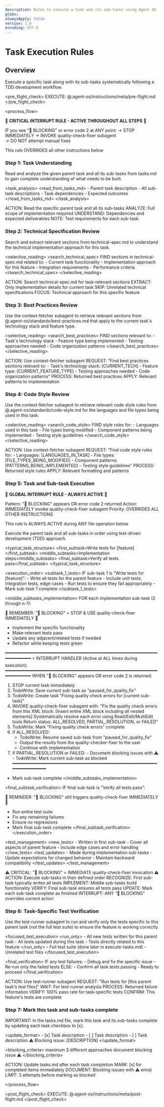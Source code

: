 ```yaml
---
description: Rules to execute a task and its sub-tasks using Agent OS
globs:
alwaysApply: false
version: 1.0
encoding: UTF-8
---
```


# Task Execution Rules

## Overview

Execute a specific task along with its sub-tasks systematically following a TDD
development workflow.

<pre_flight_check> EXECUTE: @.agent-os/instructions/meta/pre-flight.md
</pre_flight_check>

<process_flow>

🚨 **CRITICAL INTERRUPT RULE - ACTIVE THROUGHOUT ALL STEPS** 🚨

IF you see "🚫 BLOCKING" or error code 2 at ANY point: → STOP IMMEDIATELY →
INVOKE quality-check-fixer subagent  
→ DO NOT attempt manual fixes

This rule OVERRIDES all other instructions below

<step number="1" name="task_understanding">

### Step 1: Task Understanding

Read and analyze the given parent task and all its sub-tasks from tasks.md to
gain complete understanding of what needs to be built.

<task_analysis> <read_from_tasks_md> - Parent task description - All sub-task
descriptions - Task dependencies - Expected outcomes </read_from_tasks_md>
</task_analysis>

<instructions>
  ACTION: Read the specific parent task and all its sub-tasks
  ANALYZE: Full scope of implementation required
  UNDERSTAND: Dependencies and expected deliverables
  NOTE: Test requirements for each sub-task
</instructions>

</step>

<step number="2" name="technical_spec_review">

### Step 2: Technical Specification Review

Search and extract relevant sections from technical-spec.md to understand the
technical implementation approach for this task.

<selective_reading> <search_technical_spec> FIND sections in technical-spec.md
related to: - Current task functionality - Implementation approach for this
feature - Integration requirements - Performance criteria
</search_technical_spec> </selective_reading>

<instructions>
  ACTION: Search technical-spec.md for task-relevant sections
  EXTRACT: Only implementation details for current task
  SKIP: Unrelated technical specifications
  FOCUS: Technical approach for this specific feature
</instructions>

</step>

<step number="3" subagent="context-fetcher" name="best_practices_review">

### Step 3: Best Practices Review

Use the context-fetcher subagent to retrieve relevant sections from
@.agent-os/standards/best-practices.md that apply to the current task's
technology stack and feature type.

<selective_reading> <search_best_practices> FIND sections relevant to: - Task's
technology stack - Feature type being implemented - Testing approaches needed -
Code organization patterns </search_best_practices> </selective_reading>

<instructions>
  ACTION: Use context-fetcher subagent
  REQUEST: "Find best practices sections relevant to:
            - Task's technology stack: [CURRENT_TECH]
            - Feature type: [CURRENT_FEATURE_TYPE]
            - Testing approaches needed
            - Code organization patterns"
  PROCESS: Returned best practices
  APPLY: Relevant patterns to implementation
</instructions>

</step>

<step number="4" subagent="context-fetcher" name="code_style_review">

### Step 4: Code Style Review

Use the context-fetcher subagent to retrieve relevant code style rules from
@.agent-os/standards/code-style.md for the languages and file types being used
in this task.

<selective_reading> <search_code_style> FIND style rules for: - Languages used
in this task - File types being modified - Component patterns being
implemented - Testing style guidelines </search_code_style> </selective_reading>

<instructions>
  ACTION: Use context-fetcher subagent
  REQUEST: "Find code style rules for:
            - Languages: [LANGUAGES_IN_TASK]
            - File types: [FILE_TYPES_BEING_MODIFIED]
            - Component patterns: [PATTERNS_BEING_IMPLEMENTED]
            - Testing style guidelines"
  PROCESS: Returned style rules
  APPLY: Relevant formatting and patterns
</instructions>

</step>

<step number="5" name="task_execution" subagent="quality-check-fixer">

### Step 5: Task and Sub-task Execution

🚨 **GLOBAL INTERRUPT RULE - ALWAYS ACTIVE** 🚨

Pattern: "🚫 BLOCKING" appears OR error code 2 returned Action: IMMEDIATELY
invoke quality-check-fixer subagent Priority: OVERRIDES ALL OTHER INSTRUCTIONS

This rule is ALWAYS ACTIVE during ANY file operation below

Execute the parent task and all sub-tasks in order using test-driven development
(TDD) approach.

<typical_task_structure> <first_subtask>Write tests for
[feature]</first_subtask> <middle_subtasks>Implementation
steps</middle_subtasks> <final_subtask>Verify all tests pass</final_subtask>
</typical_task_structure>

<execution_order> <subtask_1_tests> IF sub-task 1 is "Write tests for
[feature]": - Write all tests for the parent feature - Include unit tests,
integration tests, edge cases - Run tests to ensure they fail appropriately -
Mark sub-task 1 complete </subtask_1_tests>

<middle_subtasks_implementation> FOR each implementation sub-task (2 through
n-1):

🔴 REMEMBER: "🚫 BLOCKING" = STOP & USE quality-check-fixer IMMEDIATELY 🔴

- Implement the specific functionality
- Make relevant tests pass
- Update any adjacent/related tests if needed
- Refactor while keeping tests green

━━━━━━━━━━━━━━━━━━━━━━━━━━━━━━━━━━━━━━━━━━━━━━━━━━━━━━━━━━━━━━━━━━━━━ ⚡
INTERRUPT HANDLER (Active at ALL times during execution):
━━━━━━━━━━━━━━━━━━━━━━━━━━━━━━━━━━━━━━━━━━━━━━━━━━━━━━━━━━━━━━━━━━━━━ WHEN "🚫
BLOCKING" appears OR error code 2 is returned:

1. STOP current task immediately
2. TodoWrite: Save current sub-task as "paused_for_quality_fix"
3. TodoWrite: Create task "Fixing quality check errors for [current sub-task]"
4. INVOKE quality-check-fixer subagent with: "Fix the quality check errors from
   this XML block: [Insert entire <quality-check-result> XML block including all
   nested elements] Systematically resolve each error using Read/Edit/MultiEdit
   tools Return status: ALL_RESOLVED, PARTIAL_RESOLUTION, or FAILED"
5. TodoWrite: Mark "Fixing quality check errors" complete
6. If ALL_RESOLVED:
   - TodoWrite: Resume saved sub-task from "paused_for_quality_fix"
   - Output the results from the quality-checker-fixer to the user
   - Continue with implementation
7. If PARTIAL_RESOLUTION or FAILED: - Document blocking issues with ⚠️ -
   TodoWrite: Mark current sub-task as blocked
   ━━━━━━━━━━━━━━━━━━━━━━━━━━━━━━━━━━━━━━━━━━━━━━━━━━━━━━━━━━━━━━━━━━━━━

- Mark sub-task complete </middle_subtasks_implementation>

<final_subtask_verification> IF final sub-task is "Verify all tests pass":

🔴 REMINDER: "🚫 BLOCKING" still triggers quality-check-fixer IMMEDIATELY 🔴

- Run entire test suite
- Fix any remaining failures
- Ensure no regressions
- Mark final sub-task complete </final_subtask_verification> </execution_order>

<test_management> <new_tests> - Written in first sub-task - Cover all aspects of
parent feature - Include edge cases and error handling </new_tests>
<test_updates> - Made during implementation sub-tasks - Update expectations for
changed behavior - Maintain backward compatibility </test_updates>
</test_management>

<instructions>
  ⚠️ CRITICAL: "🚫 BLOCKING" = IMMEDIATE quality-check-fixer invocation ⚠️
  ACTION: Execute sub-tasks in their defined order
  RECOGNIZE: First sub-task typically writes all tests
  IMPLEMENT: Middle sub-tasks build functionality
  VERIFY: Final sub-task ensures all tests pass
  UPDATE: Mark each sub-task complete as finished
  INTERRUPT: ANY "🚫 BLOCKING" overrides current action
</instructions>

</step>

<step number="6" subagent="test-runner" name="task_test_verification">

### Step 6: Task-Specific Test Verification

Use the test-runner subagent to run and verify only the tests specific to this
parent task (not the full test suite) to ensure the feature is working
correctly.

<focused_test_execution> <run_only> - All new tests written for this parent
task - All tests updated during this task - Tests directly related to this
feature </run_only> <skip> - Full test suite (done later in execute-tasks.md) -
Unrelated test files </skip> </focused_test_execution>

<final_verification> IF any test failures: - Debug and fix the specific issue -
Re-run only the failed tests ELSE: - Confirm all task tests passing - Ready to
proceed </final_verification>

<instructions>
  ACTION: Use test-runner subagent
  REQUEST: "Run tests for [this parent task's test files]"
  WAIT: For test-runner analysis
  PROCESS: Returned failure information
  VERIFY: 100% pass rate for task-specific tests
  CONFIRM: This feature's tests are complete
</instructions>

</step>

<step number="7" name="task_status_updates">

### Step 7: Mark this task and sub-tasks complete

IMPORTANT: In the tasks.md file, mark this task and its sub-tasks complete by
updating each task checkbox to [x].

<update_format> <completed>- [x] Task description</completed> <incomplete>- [ ]
Task description</incomplete> <blocked> - [ ] Task description ⚠️ Blocking
issue: [DESCRIPTION] </blocked> </update_format>

<blocking_criteria> <attempts>maximum 3 different approaches</attempts>
<action>document blocking issue</action> <emoji>⚠️</emoji> </blocking_criteria>

<instructions>
  ACTION: Update tasks.md after each task completion
  MARK: [x] for completed items immediately
  DOCUMENT: Blocking issues with ⚠️ emoji
  LIMIT: 3 attempts before marking as blocked
</instructions>

</step>

</process_flow>

<post_flight_check> EXECUTE: @.agent-os/instructions/meta/post-flight.md
</post_flight_check>
